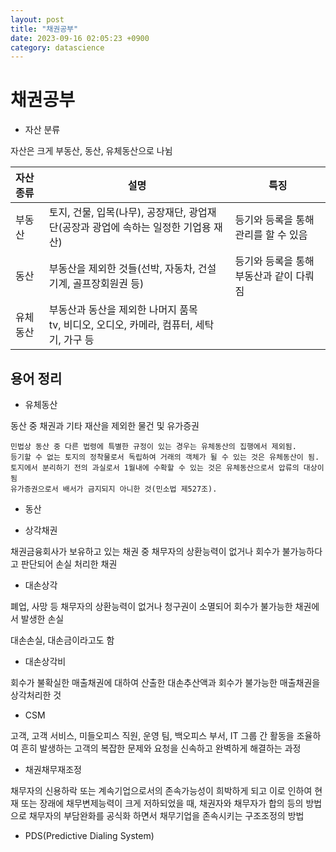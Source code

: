 ```yaml
---
layout: post
title: "채권공부"
date: 2023-09-16 02:05:23 +0900
category: datascience
---
```


# 채권공부 

- 자산 분류


자산은 크게 부동산, 동산, 유체동산으로 나뉨

| 자산 종류 | 설명                                       | 특징                     |
| :---- | ---------------------------------------- | ---------------------- |
| 부동산   | 토지, 건물, 입목(나무), 공장재단, 광업재단(공장과 광업에 속하는 일정한 기업용 재산) | 등기와 등록을 통해 관리를 할 수 있음  |
| 동산    | 부동산을 제외한 것들(선박, 자동차, 건설기계, 골프장회원권 등)     | 등기와 등록을 통해 부동산과 같이 다뤄짐 |
| 유체동산  | 부동산과 동산을 제외한 나머지 품목<br /> tv, 비디오, 오디오, 카메라, 컴퓨터, 세탁기, 가구 등 |                        |




## 용어 정리

- 유체동산

동산 중 채권과 기타 재산을 제외한 물건 및 유가증권
```
민법상 동산 중 다른 법령에 특별한 규정이 있는 경우는 유체동산의 집행에서 제외됨.    
등기할 수 없는 토지의 정착물로서 독립하여 거래의 객체가 될 수 있는 것은 유체동산이 됨.
토지에서 분리하기 전의 과실로서 1월내에 수확할 수 있는 것은 유체동산으로서 압류의 대상이 됨
유가증권으로서 배서가 금지되지 아니한 것(민소법 제527조).
```

- 동산


- 상각채권  

채권금융회사가 보유하고 있는 채권 중 채무자의 상환능력이 없거나 회수가 불가능하다고 판단되어 손실 처리한 채권

- 대손상각

폐업, 사망 등 채무자의 상환능력이 없거나 청구권이 소멸되어 회수가 불가능한 채권에서 발생한 손실

대손손실, 대손금이라고도 함 

- 대손상각비

회수가 불확실한 매출채권에 대하여 산출한 대손추산액과 회수가 불가능한 매출채권을 상각처리한 것 

- CSM

고객, 고객 서비스, 미들오피스 직원, 운영 팀, 백오피스 부서, IT 그룹 간 활동을 조율하여 흔히 발생하는 고객의 복잡한 문제와 요청을 신속하고 완벽하게 해결하는 과정

- 채권채무재조정

채무자의 신용하락 또는 계속기업으로서의 존속가능성이 희박하게 되고 이로 인하여 현재 또는 장래에 채무변제능력이 크게 저하되었을 때, 채권자와 채무자가 합의 등의 방법으로 채무자의 부담완화를 공식화 하면서 채무기업을 존속시키는 구조조정의 방법

- PDS(Predictive Dialing System)

